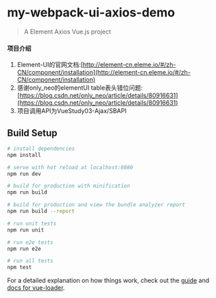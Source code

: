 # my-webpack-ui-axios-demo

> A Element Axios Vue.js project

#### 项目介绍

1. Element-UI的官网文档:[http://element-cn.eleme.io/#/zh-CN/component/installation](http://element-cn.eleme.io/#/zh-CN/component/installation)
2. 感谢only_neo的elementUI table表头错位问题:[https://blog.csdn.net/only_neo/article/details/80916631](https://blog.csdn.net/only_neo/article/details/80916631)
3. 项目调用API为VueStudy03-Ajax/SBAPI

## Build Setup

``` bash
# install dependencies
npm install

# serve with hot reload at localhost:8080
npm run dev

# build for production with minification
npm run build

# build for production and view the bundle analyzer report
npm run build --report

# run unit tests
npm run unit

# run e2e tests
npm run e2e

# run all tests
npm test
```

For a detailed explanation on how things work, check out the [guide](http://vuejs-templates.github.io/webpack/) and [docs for vue-loader](http://vuejs.github.io/vue-loader).
